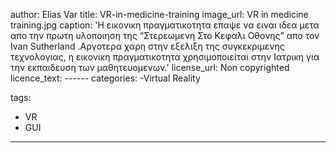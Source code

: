 
author: Elias Var
title: VR-in-medicine-training
image_url: VR in medicine training.jpg
caption: 'Η εικονικη πραγματικοτητα επαψε να ειναι ιδεα μετα απο την πρωτη  υλοποιηση της
“Στερεωμενη Στο Κεφαλι Οθονης” απο τον Ivan Sutherland .Αργοτερα χαρη στην εξελιξη της συγκεκριμενης
τεχνολογιας, η εικονικη πραγματικοτητα χρησιμοποιείται στην Ιατρικη για την εκπαιδευση των μαθητευομενων.'
license_url: Non copyrighted
licence_text: ------
categories:
  -Virtual Reality
 
tags:
  - VR
  - GUI
---
